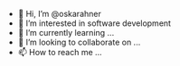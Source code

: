 - 👋 Hi, I’m @oskarahner
- 👀 I’m interested in software development
- 🌱 I’m currently learning ...
- 💞️ I’m looking to collaborate on ...
- 📫 How to reach me ...

<!---
oskarahner/oskarahner is a ✨ special ✨ repository because its `README.md` (this file) appears on your GitHub profile.
You can click the Preview link to take a look at your changes.
--->
